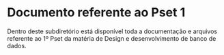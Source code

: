 # Documento referente ao Pset 1
Dentro deste subdiretório está disponível toda a documentação e arquivos referente ao 1º Pset da matéria de Design e desenvolvimento de banco de dados.